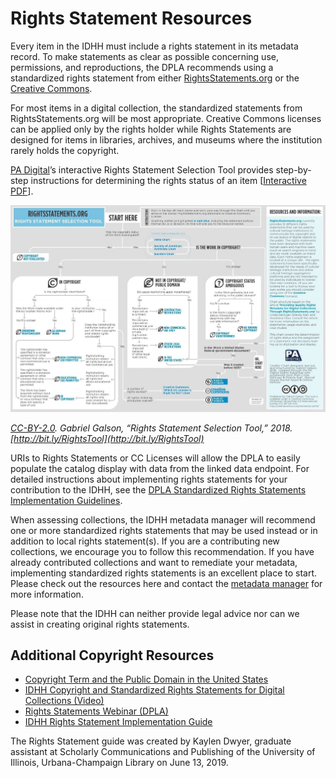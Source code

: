 # Rights Statement Resources

Every item in the IDHH must include a rights statement in its metadata record. To make statements as clear as possible concerning use, permissions, and reproductions, the DPLA recommends using a standardized rights statement from either [RightsStatements.org](https://rightsstatements.org/en/) or the [Creative Commons](https://creativecommons.org/).

For most items in a digital collection, the standardized statements from RightsStatements.org will be most appropriate. Creative Commons licenses can be applied only by the rights holder while Rights Statements are designed for items in libraries, archives, and museums where the institution rarely holds the copyright.

[PA Digital](https://padigital.org/)’s interactive Rights Statement Selection Tool provides step-by-step instructions for determining the rights status of an item \[[Interactive PDF](https://padigital.org/wp-content/uploads/2018/10/Rights-Statement-Selection-Tool_Galson.pdf)\].

![Rights Statement Selection Tool](/static/local/illinois/rights-statement-selection-tool.jpg "Rights Statement Selection Tool")

_[CC-BY-2.0](https://creativecommons.org/licenses/by/2.0/). Gabriel Galson, “Rights Statement Selection Tool,” 2018. [http://bit.ly/RightsTool](http://bit.ly/RightsTool)_

URIs to Rights Statements or CC Licenses will allow the DPLA to easily populate the catalog display with data from the linked data endpoint. For detailed instructions about implementing rights statements for your contribution to the IDHH, see the [DPLA Standardized Rights Statements Implementation Guidelines](https://docs.google.com/document/d/1aInokOIIsgf-B4iMTXU33qYN5B2jA3s91KgWoh7DZ7Q/edit).

When assessing collections, the IDHH metadata manager will recommend one or more standardized rights statements that may be used instead or in addition to local rights statement(s). If you are a contributing new collections, we encourage you to follow this recommendation. If you have already contributed collections and want to remediate your metadata, implementing standardized rights statements is an excellent place to start. Please check out the resources here and contact the [metadata manager](/about/contact) for more information.

Please note that the IDHH can neither provide legal advice nor can we assist in creating original rights statements.

## Additional Copyright Resources

- [Copyright Term and the Public Domain in the United States](http://copyright.cornell.edu/resources/publicdomain.cfm)
- [IDHH Copyright and Standardized Rights Statements for Digital Collections (Video)](https://www.railslibraries.info/events/151660)
- [Rights Statements Webinar (DPLA)](https://pro.dp.la/events/workshops#rights)
- [IDHH Rights Statement Implementation Guide](/for-contributors/rights-statements-guide)

The Rights Statement guide was created by Kaylen Dwyer, graduate assistant at Scholarly Communications and Publishing of the University of Illinois, Urbana-Champaign Library on June 13, 2019.
